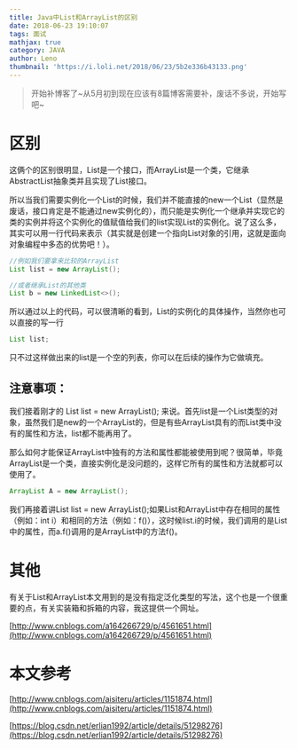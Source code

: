 ```yaml
---
title: Java中List和ArrayList的区别
date: 2018-06-23 19:10:07
tags: 面试
mathjax: true
category: JAVA
author: Leno
thumbnail: 'https://i.loli.net/2018/06/23/5b2e336b43133.png'
---
```


>开始补博客了~从5月初到现在应该有8篇博客需要补，废话不多说，开始写吧~

# 区别 #

这俩个的区别很明显，List是一个接口，而ArrayList是一个类，它继承AbstractList抽象类并且实现了List接口。

所以当我们需要实例化一个List的时候，我们并不能直接的new一个List（显然是废话，接口肯定是不能通过new实例化的），而只能是实例化一个继承并实现它的类的实例并将这个实例化的值赋值给我们的list实现List的实例化。说了这么多，其实可以用一行代码来表示（其实就是创建一个指向List对象的引用，这就是面向对象编程中多态的优势吧！）。

```Java
//例如我们要拿来比较的ArrayList
List list = new ArrayList();

//或者继承List的其他类
List b = new LinkedList<>();
```

所以通过以上的代码，可以很清晰的看到，List的实例化的具体操作，当然你也可以直接的写一行

```Java
List list;
```

只不过这样做出来的list是一个空的列表，你可以在后续的操作为它做填充。

## 注意事项： ##

我们接着刚才的  List list = new ArrayList();  来说。首先list是一个List类型的对象，虽然我们是new的一个ArrayList的，但是有些ArrayList具有的而List类中没有的属性和方法，list都不能再用了。

那么如何才能保证ArrayList中独有的方法和属性都能被使用到呢？很简单，毕竟ArrayList是一个类，直接实例化是没问题的，这样它所有的属性和方法就都可以使用了。

```Java
ArrayList A = new ArrayList();
```

我们再接着讲List list = new ArrayList();如果List和ArrayList中存在相同的属性（例如：int i）和相同的方法（例如：f()），这时候list.i的时候，我们调用的是List中的属性，而a.f()调用的是ArrayList中的方法f()。

# 其他 #

有关于List和ArrayList本文用到的是没有指定泛化类型的写法，这个也是一个很重要的点，有关实装箱和拆箱的内容，我这提供一个网址。

[http://www.cnblogs.com/a164266729/p/4561651.html](http://www.cnblogs.com/a164266729/p/4561651.html)

# 本文参考 #

[http://www.cnblogs.com/aisiteru/articles/1151874.html](http://www.cnblogs.com/aisiteru/articles/1151874.html)

[https://blog.csdn.net/erlian1992/article/details/51298276](https://blog.csdn.net/erlian1992/article/details/51298276)